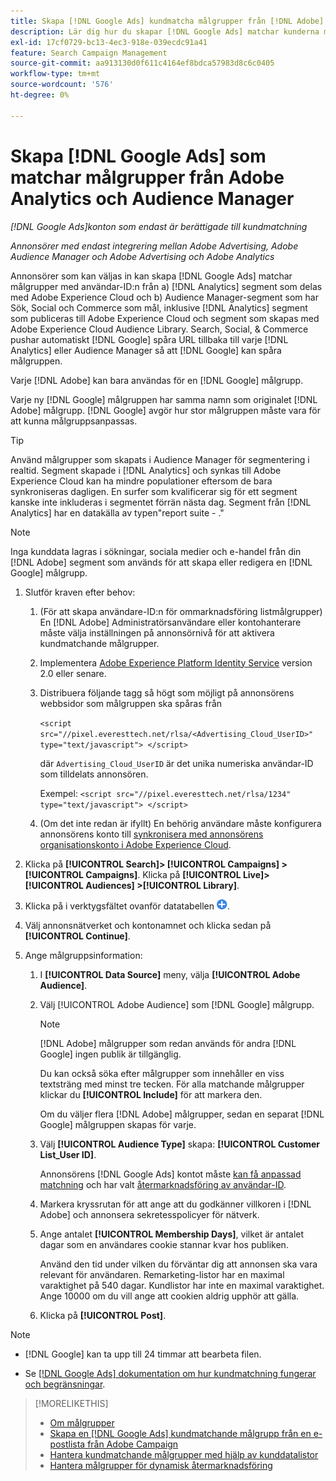 ```yaml
---
title: Skapa [!DNL Google Ads] kundmatcha målgrupper från [!DNL Adobe] målgrupper
description: Lär dig hur du skapar [!DNL Google Ads] matchar kunderna målgrupper från era befintliga Adobe Analytics- och Audience Manager-målgrupper.
exl-id: 17cf0729-bc13-4ec3-918e-039ecdc91a41
feature: Search Campaign Management
source-git-commit: aa913130d0f611c4164ef8bdca57983d8c6c0405
workflow-type: tm+mt
source-wordcount: '576'
ht-degree: 0%

---
```


# Skapa [!DNL Google Ads] som matchar målgrupper från Adobe Analytics och Audience Manager

*[!DNL Google Ads]konton som endast är berättigade till kundmatchning*

*Annonsörer med endast integrering mellan Adobe Advertising, Adobe Audience Manager och Adobe Advertising och Adobe Analytics*

Annonsörer som kan väljas in kan skapa [!DNL Google Ads] matchar målgrupper med användar-ID:n från a) [!DNL Analytics] segment som delas med Adobe Experience Cloud och b) Audience Manager-segment som har Sök, Social och Commerce som mål, inklusive [!DNL Analytics] segment som publiceras till Adobe Experience Cloud och segment som skapas med Adobe Experience Cloud Audience Library. Search, Social, &amp; Commerce pushar automatiskt [!DNL Google] spåra URL tillbaka till varje [!DNL Analytics] eller Audience Manager så att [!DNL Google] kan spåra målgruppen.

Varje [!DNL Adobe] kan bara användas för en [!DNL Google] målgrupp.

Varje ny [!DNL Google] målgruppen har samma namn som originalet [!DNL Adobe] målgrupp. [!DNL Google] avgör hur stor målgruppen måste vara för att kunna målgruppsanpassas.

>[!TIP]
>
>Använd målgrupper som skapats i Audience Manager för segmentering i realtid. Segment skapade i [!DNL Analytics] och synkas till Adobe Experience Cloud kan ha mindre populationer eftersom de bara synkroniseras dagligen. En surfer som kvalificerar sig för ett segment kanske inte inkluderas i segmentet förrän nästa dag. Segment från [!DNL Analytics] har en datakälla av typen&quot;report suite - .&quot;

>[!NOTE]
>
>Inga kunddata lagras i sökningar, sociala medier och e-handel från din [!DNL Adobe] segment som används för att skapa eller redigera en [!DNL Google] målgrupp.

1. Slutför kraven efter behov:

   1. (För att skapa användare-ID:n för ommarknadsföring listmålgrupper) En [!DNL Adobe] Administratörsanvändare eller kontohanterare måste välja inställningen på annonsörnivå för att aktivera kundmatchande målgrupper.

   1. Implementera [Adobe Experience Platform Identity Service](https://experienceleague.adobe.com/docs/id-service/using/home.html) version 2.0 eller senare.

   1. Distribuera följande tagg så högt som möjligt på annonsörens webbsidor som målgruppen ska spåras från

      `<script src="//pixel.everesttech.net/rlsa/<Advertising_Cloud_UserID>" type="text/javascript"> </script>`

      där `Advertising_Cloud_UserID` är det unika numeriska användar-ID som tilldelats annonsören.

      Exempel: `<script src="//pixel.everesttech.net/rlsa/1234" type="text/javascript"> </script>`

   1. (Om det inte redan är ifyllt) En behörig användare måste konfigurera annonsörens konto till [synkronisera med annonsörens organisationskonto i Adobe Experience Cloud](/help/search-social-commerce/admin/sync-adobe-audiences.md).

1. Klicka på **[!UICONTROL Search]> [!UICONTROL Campaigns] >[!UICONTROL Campaigns]**. Klicka på **[!UICONTROL Live]> [!UICONTROL Audiences] >[!UICONTROL Library]**.

1. Klicka på i verktygsfältet ovanför datatabellen ![Skapa](/help/search-social-commerce/assets/add.png "Skapa").

1. Välj annonsnätverket och kontonamnet och klicka sedan på **[!UICONTROL Continue]**.

1. Ange målgruppsinformation:

   1. I **[!UICONTROL Data Source]** meny, välja **[!UICONTROL Adobe Audience]**.

   1. Välj [!UICONTROL Adobe Audience] som [!DNL Google] målgrupp.

      >[!NOTE]
      >
      >[!DNL Adobe] målgrupper som redan används för andra [!DNL Google] ingen publik är tillgänglig.

      Du kan också söka efter målgrupper som innehåller en viss textsträng med minst tre tecken. För alla matchande målgrupper klickar du **[!UICONTROL Include]** för att markera den.

      Om du väljer flera [!DNL Adobe] målgrupper, sedan en separat [!DNL Google] målgruppen skapas för varje.

   1. Välj **[!UICONTROL Audience Type]** skapa: **[!UICONTROL Customer List_User ID]**.

      Annonsörens [!DNL Google Ads] kontot måste [kan få anpassad matchning](https://support.google.com/adspolicy/answer/6299717) och har valt [återmarknadsföring av användar-ID](https://support.google.com/google-ads/answer/9199250).

   1. Markera kryssrutan för att ange att du godkänner villkoren i [!DNL Adobe] och annonsera sekretesspolicyer för nätverk.

   1. Ange antalet **[!UICONTROL Membership Days]**, vilket är antalet dagar som en användares cookie stannar kvar hos publiken.

      Använd den tid under vilken du förväntar dig att annonsen ska vara relevant för användaren. Remarketing-listor har en maximal varaktighet på 540 dagar. Kundlistor har inte en maximal varaktighet. Ange 10000 om du vill ange att cookien aldrig upphör att gälla.

   1. Klicka på **[!UICONTROL Post]**.

>[!NOTE]
>
>* [!DNL Google] kan ta upp till 24 timmar att bearbeta filen.
>
>* Se [[!DNL Google Ads] dokumentation om hur kundmatchning fungerar och begränsningar](https://support.google.com/displayvideo/answer/9539301).

>[!MORELIKETHIS]
>
>* [Om målgrupper](audience-about.md)
>* [Skapa en [!DNL Google Ads] kundmatchande målgrupp från en e-postlista från Adobe Campaign](google-audience-from-campaign-email-list.md)
>* [Hantera kundmatchande målgrupper med hjälp av kunddatalistor](audience-from-customer-data-list.md)
>* [Hantera målgrupper för dynamisk återmarknadsföring](audience-dynamic-remarketing-manage.md)

